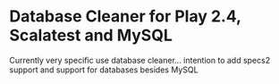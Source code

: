 Database Cleaner for Play 2.4, Scalatest and MySQL
==========================

Currently very specific use database cleaner... intention to add specs2 support and support for databases besides MySQL
